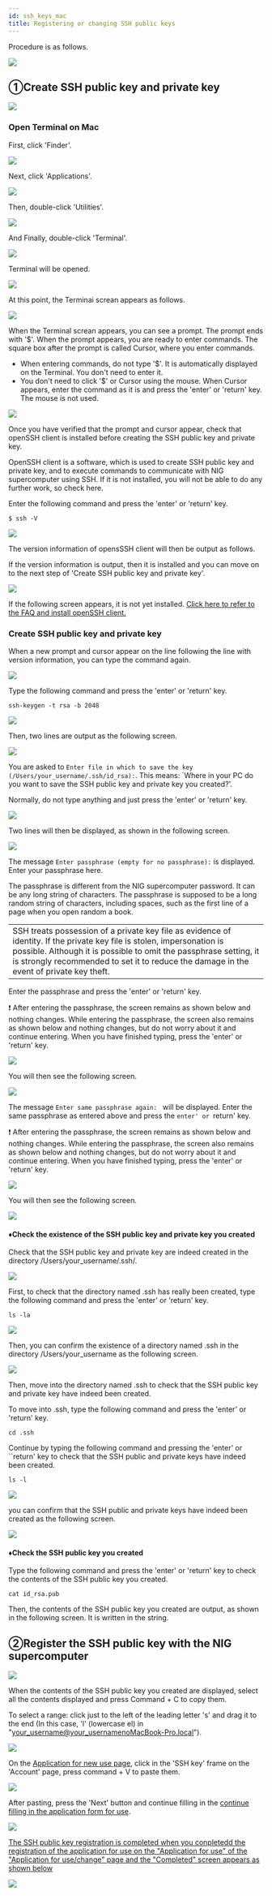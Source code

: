 ```yaml
---
id: ssh_keys_mac
title: Registering or changing SSH public keys
---
```



Procedure is as follows.

![](/img/ssh_keys/mac/ssh_mac_1.png)


## ①Create SSH public key and private key

![](/img/ssh_keys/mac/ssh_mac_2.png)

### Open Terminal on Mac

First, click 'Finder'.

![](/img/ssh_keys/mac/ssh_mac_3.png)

Next, click 'Applications'.

![](/img/ssh_keys/mac/ssh_mac_4.png)

Then, double-click 'Utilities'.

![](/img/ssh_keys/mac/ssh_mac_5.png)

And Finally, double-click 'Terminal'.

![](/img/ssh_keys/mac/ssh_mac_6.png)

Terminal will be opened.

![](/img/ssh_keys/mac/ssh_mac_7.png)

At this point, the Terminai screan appears as follows.

![](/img/ssh_keys/mac/ssh_mac_8.png)

When the Terminal screan appears, you can see a prompt. The prompt ends with '$'. When the prompt appears, you are ready to enter commands. The square box after the prompt is called Cursor, where you enter commands.

- When entering commands, do not type '$'. It is automatically displayed on the Terminal. You don't need to enter it.
- You don't need to click '$' or Cursor using the mouse. When Cursor appears, enter the command as it is and press the 'enter' or 'return' key. The mouse is not used.

![](/img/ssh_keys/mac/ssh_mac_9.png)

Once you have verified that the prompt and cursor appear, check that openSSH client is installed before creating the SSH public key and private key.

OpenSSH client is a software, which is used to create SSH public key and private key, and to execute commands to communicate with NIG supercomputer using SSH. If it is not installed, you will not be able to do any further work, so check here.

Enter the following command and press the 'enter' or 'return' key.

```
$ ssh -V
```

![](/img/ssh_keys/mac/ssh_mac_10.png)


The version information of opensSSH client will then be output as follows.

If the version information is output, then it is installed and you can move on to the next step of 'Create SSH public key and private key'.

![](/img/ssh_keys/mac/ssh_mac_11.png)

If the following screen appears, it is not yet installed. [Click here to refer to the FAQ and install openSSH client.](/faq/faq_sshkeys)


### Create SSH public key and private key

When a new prompt and cursor appear on the line following the line with version information, you can type the command again.

![](/img/ssh_keys/mac/ssh_mac_12.png)

Type the following command and press the 'enter' or 'return' key.

```
ssh-keygen -t rsa -b 2048
```

![](/img/ssh_keys/mac/ssh_mac_13.png)

Then, two lines are output as the following screen.

![](/img/ssh_keys/mac/ssh_mac_14.png)

You are asked to `Enter file in which to save the key (/Users/your_username/.ssh/id_rsa):`. This means: `Where in your PC do you want to save the SSH public key and private key you created?'.

Normally, do not type anything and just press the 'enter' or 'return' key.

![](/img/ssh_keys/mac/ssh_mac_15.png)

Two lines will then be displayed, as shown in the following screen.

![](/img/ssh_keys/mac/ssh_mac_16.png)

The message `Enter passphrase (empty for no passphrase):` is displayed. Enter your passphrase here.

The passphrase is different from the NIG supercomputer password. It can be any long string of characters.
The passphrase is supposed to be a long random string of characters, including spaces, such as the first line of a page when you open random a book.

<table>
	<tbody>
		<tr>
			<td>SSH treats possession of a private key file as evidence of identity. If the private key file is stolen, impersonation is possible. Although it is possible to omit the passphrase setting, it is strongly recommended to set it to reduce the damage in the event of private key theft.</td>
		</tr>
	</tbody>
</table>

Enter the passphrase and press the 'enter' or 'return' key.

&#x2757; After entering the passphrase, the screen remains as shown below and nothing changes. While entering the passphrase, the screen also remains as shown below and nothing changes, but do not worry about it and continue entering. When you have finished typing, press the 'enter' or 'return' key.

![](/img/ssh_keys/mac/ssh_mac_17.png)

You will then see the following screen.

![](/img/ssh_keys/mac/ssh_mac_18.png)

The message `Enter same passphrase again: ` will be displayed. Enter the same passphrase as entered above and press the `enter' or `return' key.


&#x2757; After entering the passphrase, the screen remains as shown below and nothing changes. While entering the passphrase, the screen also remains as shown below and nothing changes, but do not worry about it and continue entering. When you have finished typing, press the 'enter' or 'return' key.

![](/img/ssh_keys/mac/ssh_mac_19.png)

You will then see the following screen.

![](/img/ssh_keys/mac/ssh_mac_20.png)


#### &#x2666;**Check the existence of the SSH public key and private key you created**

Check that the SSH public key and private key are indeed created in the directory /Users/your_username/.ssh/.

![](/img/ssh_keys/mac/ssh_mac_21.png)

First, to check that the directory named .ssh has really been created, type the following command and press the 'enter' or 'return' key.

```
ls -la
```

![](/img/ssh_keys/mac/ssh_mac_22.png)


Then, you can confirm the existence of a directory named .ssh in the directory /Users/your_username as the following screen.

![](/img/ssh_keys/mac/ssh_mac_23.png)

Then, move into the directory named .ssh to check that the SSH public key and private key have indeed been created.

To move into .ssh, type the following command and press the 'enter' or 'return' key.

```
cd .ssh
```

Continue by typing the following command and pressing the 'enter' or ``return' key to check that the SSH public and private keys have indeed been created.


```
ls -l
```

![](/img/ssh_keys/mac/ssh_mac_24.png)

you can confirm that the SSH public and private keys have indeed been created as the following screen.

![](/img/ssh_keys/mac/ssh_mac_25.png)


#### &#x2666;**Check the SSH public key you created**

Type the following command and press the 'enter' or 'return' key to check the contents of the SSH public key you created.

```
cat id_rsa.pub
```

Then, the contents of the SSH public key you created are output, as shown in the following screen. It is written in the string.

## ②Register the SSH public key with the NIG supercomputer

![](/img/ssh_keys/mac/ssh_mac_27.png)

When the contents of the SSH public key you created are displayed, select all the contents displayed and press Command + C to copy them.

To select a range: click just to the left of the leading letter 's' and drag it to the end (In this case, 'l' (lowercase el) in "your_username@your_usernamenoMacBook-Pro.local").

![](/img/ssh_keys/mac/ssh_mac_28.png)

On the <a href="https://sc-account.ddbj.nig.ac.jp/application/registration">Application for new use page</a>, click in the 'SSH key' frame on the 'Account' page, press command + V to paste them.

![](/img/ssh_keys/mac/ssh_mac_29.png)

After pasting, press the 'Next' button and continue filling in the [continue filling in the application form for use](/application/registration/#application-for-use).

![](/img/ssh_keys/mac/ssh_mac_30.png)

[The SSH public key registration is completed when you conpletedd the registration of the application for use on the "Application for use" of the "Application for use/change" page and the "Completed" screen appears as shown below](/application/registration/#application-for-use)

![](/img/ssh_keys/mac/ssh_mac_31.png)
